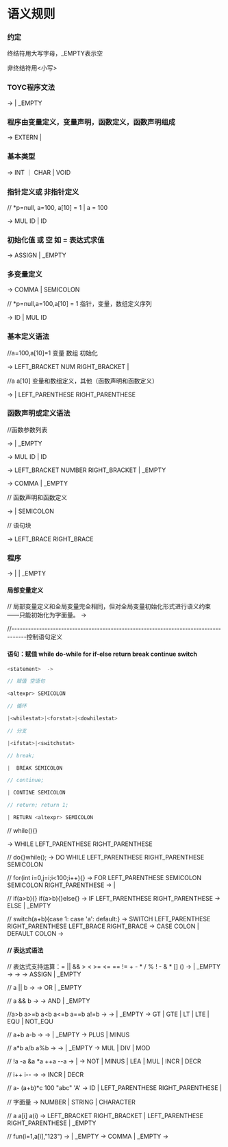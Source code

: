 # 语义规则

### 约定

终结符用大写字母，_EMPTY表示空

 非终结符用<小写>

### TOYC程序文法
<program>			->	<segment> <program> |  _EMPTY

### 程序由变量定义，变量声明，函数定义，函数声明组成

<segment>			->	EXTERN  <type> <def> | <type> <def>

### 基本类型

<type>				->	INT ｜ CHAR  |  VOID

### 指针定义或 非指针定义

//  *p=null, a=100, a[10] = 1    |  a = 100

<def>				->	MUL ID <init> <deflist>  | ID  <idtail>

### 初始化值 或 空  如 = 表达式求值
<init>				->	ASSIGN <expr> |  _EMPTY

### 多变量定义  
 <deflist>			->	COMMA <defdata> <deflist> | SEMICOLON    

// *p=null,a=100,a[10] = 1 指针，变量，数组定义序列

<defdata>			->	ID <varrdef> | MUL ID  <init> 

### 基本定义语法

//a=100,a[10]=1 变量 数组 初始化

<varrdef>			->	LEFT_BRACKET NUM  RIGHT_BRACKET |  <init>

//a a[10] 变量和数组定义，其他（函数声明和函数定义）

<idtail>			->	<varrdef><deflist> | LEFT_PARENTHESE <para> RIGHT_PARENTHESE <funtail>

### 函数声明或定义语法

//函数参数列表

<para>				->	<type> <paradata> <paralist> | _EMPTY

<paradata>		->	MUL ID  |  ID  <paradatatail>

<paradatatail>->	LEFT_BRACKET   NUMBER   RIGHT_BRACKET  |  _EMPTY

<paralist>		->	COMMA  <type>  <paradata>  <paralist> |  _EMPTY

// 函数声明和函数定义

<funtail>			->	<block> | SEMICOLON    

// 语句块 

<block>				->	LEFT_BRACE <subprogram> RIGHT_BRACE

### 程序

<subprogram>	->	<localdef> <subprogram> | <statement> <subprogram>  | _EMPTY

#### 局部变量定义

// 局部变量定义和全局变量完全相同，但对全局变量初始化形式进行语义约束——只能初始化为字面量。
<localdef>		->  <type><defdata><deflist>

//-----------------------------------------------------------------------------------控制语句定义

#### 语句：赋值 while do-while for if-else return break continue switch

```java
<statement>  ->	

// 赋值 空语句

<altexpr> SEMICOLON    

// 循环

|<whilestat>|<forstat>|<dowhilestat>

// 分支

|<ifstat>|<switchstat>

// break;

|  BREAK SEMICOLON    

// continue;

| CONTINE SEMICOLON    

// return; return 1;

| RETURN <altexpr> SEMICOLON    
```

// while(){}

<whilestat>		->  WHILE  LEFT_PARENTHESE  <altexpr> RIGHT_PARENTHESE <block>

// do{}while();
<dowhilestat> -> 	DO <block> WHILE LEFT_PARENTHESE  <altexpr> RIGHT_PARENTHESE  SEMICOLON

// for(int i=0,j=i;i<100;i++){}
<forstat> 		-> 	FOR LEFT_PARENTHESE  <forinit> SEMICOLON <altexpr> SEMICOLON <altexpr> RIGHT_PARENTHESE <block>
<forinit> 		->  <localdef> | <altexpr>

// if(a>b){}	if(a>b){}else{}
<ifstat>			->  IF LEFT_PARENTHESE  <expr> RIGHT_PARENTHESE  <block> <elsestat>
<elsestat>		-> 	ELSE <block> | _EMPTY

// switch(a+b){case 1: case 'a': default:}
<switchstat>	-> 	SWITCH  LEFT_PARENTHESE  <expr> RIGHT_PARENTHESE  LEFT_BRACE <casestat> RIGHT_BRACE
<casestat> 		->     CASE <caselabel> COLON <subprogram><casestat> | DEFAULT COLON <subprogram>
<caselabel>		->   <literal>

#### // 表达式语法

// 表达式支持运算：= || && > < >= <= == != + - * / % ! - & * [] ()
<altexpr>	->   <expr> |  _EMPTY
<expr> 	     ->    <assexpr>
<assexpr>	->   <orexpr> <asstail>
<asstail>	->   ASSIGN <assexpr>| _EMPTY

// a || b
<orexpr> 	 ->  <andexpr> <ortail>
<ortail> 	 ->  OR <andexpr> <ortail> | _EMPTY

// a && b
<andexpr>       ->   <cmpexpr> <andtail>
<andtail>       ->  AND  <cmpexpr> <andtail> | _EMPTY

//a>b a>=b a<b a<=b a==b a!=b
<cmpexpr>       ->  <aloexpr><cmptail>
<cmptail>       ->  <cmps> <aloexpr> <cmptail> | _EMPTY
<cmps>	     ->  GT |  GTE |  LT |  LTE | EQU | NOT_EQU

// a+b a-b
<aloexpr>     ->  <item> <alotail>
<alotail>     ->   <adds> <item> <alotail> | _EMPTY
<adds>	   ->    PLUS | MINUS

// a*b a/b a%b
<item>	       ->   <factor> <itemtail>
<itemtail>       ->    <muls> <factor> <itemtail> | _EMPTY
<muls>	      ->    MUL | DIV | MOD

// !a -a &a *a ++a --a
<factor> 	->   <lop> <factor>  | <val>
<lop> 	     ->     NOT | MINUS | LEA | MUL | INCR | DECR    

// i++ i--
<val>	     ->   <elem> <rop>
<rop>	    ->   INCR | DECR

// a- (a+b)*c 100 "abc" 'A'
<elem>	->   ID <idexpr> | LEFT_PARENTHESE  <expr> RIGHT_PARENTHESE  |  <literal>

// 字面量
<literal>  -> NUMBER | STRING | CHARACTER

// a a[i] a(i)
<idexpr>  ->  LEFT_BRACKET <expr> RIGHT_BRACKET  | LEFT_PARENTHESE  <realarg> RIGHT_PARENTHESE  | _EMPTY

// fun(i=1,a[i],"123")
<realarg>	->   <arg> <arglist> |  _EMPTY
<arglist>	->  COMMA <arg> <arglist> | _EMPTY
<arg> 		->  <expr>